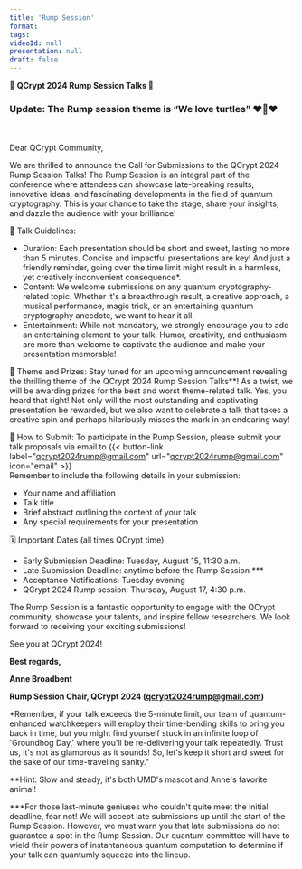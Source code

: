 ```yaml
---
title: 'Rump Session'
format: 
tags:
videoId: null
presentation: null
draft: false
---
```


📢 <strong> QCrypt 2024 Rump Session Talks </strong> 🚀

<h3>Update: The Rump session theme is “We love turtles” ❤️🐢❤️</h3>
<br>
<br>
Dear QCrypt Community,

We are thrilled to announce the Call for Submissions to the QCrypt 2024 Rump Session Talks! The Rump Session is an integral part of the conference where attendees can showcase late-breaking results, innovative ideas, and fascinating developments in the field of quantum cryptography. This is your chance to take the stage, share your insights, and dazzle the audience with your brilliance!

🎯 Talk Guidelines:
- Duration: Each presentation should be short and sweet, lasting no more than 5 minutes. Concise and impactful presentations are key! And just a friendly reminder, going over the time limit might result in a harmless, yet creatively inconvenient consequence*.  
- Content: We welcome submissions on any quantum cryptography-related topic. Whether it's a breakthrough result, a creative approach, a musical performance, magic trick, or an entertaining quantum cryptography anecdote, we want to hear it all.
- Entertainment: While not mandatory, we strongly encourage you to add an entertaining element to your talk. Humor, creativity, and enthusiasm are more than welcome to captivate the audience and make your presentation memorable!

🎉 Theme and Prizes:
Stay tuned for an upcoming announcement revealing the thrilling theme of the QCrypt 2024 Rump Session Talks**! As a twist, we will be awarding prizes for the best and worst theme-related talk. Yes, you heard that right! Not only will the most outstanding and captivating presentation be rewarded, but we also want to celebrate a talk that takes a creative spin and perhaps hilariously misses the mark in an endearing way!

📧 How to Submit:
To participate in the Rump Session, please submit your talk proposals via email to {{< button-link label="qcrypt2024rump@gmail.com" url="qcrypt2024rump@gmail.com" icon="email" >}} 
<br>Remember to include the following details in your submission:
- Your name and affiliation
- Talk title
- Brief abstract outlining the content of your talk
- Any special requirements for your presentation

🗓️ Important Dates (all times QCrypt time)
- Early Submission Deadline: Tuesday, August 15, 11:30 a.m. 
- Late Submission Deadline: anytime before the Rump Session ***
- Acceptance Notifications: Tuesday evening
- QCrypt 2024 Rump session: Thursday, August 17, 4:30 p.m.

The Rump Session is a fantastic opportunity to engage with the QCrypt community, showcase your talents, and inspire fellow researchers. We look forward to receiving your exciting submissions!

See you at QCrypt 2024!

<strong>Best regards,

Anne Broadbent

Rump Session Chair, QCrypt 2024
(qcrypt2024rump@gmail.com) </strong>



*Remember, if your talk exceeds the 5-minute limit, our team of quantum-enhanced watchkeepers will employ their time-bending skills to bring you back in time, but you might find yourself stuck in an infinite loop of 'Groundhog Day,' where you'll be re-delivering your talk repeatedly. Trust us, it's not as glamorous as it sounds! So, let's keep it short and sweet for the sake of our time-traveling sanity."

**Hint: Slow and steady, it's both UMD's mascot and Anne's favorite animal!

***For those last-minute geniuses who couldn't quite meet the initial deadline, fear not! We will accept late submissions up until the start of the Rump Session. However, we must warn you that late submissions do not guarantee a spot in the Rump Session. Our quantum committee will have to wield their powers of instantaneous quantum computation to determine if your talk can quantumly squeeze into the lineup.
